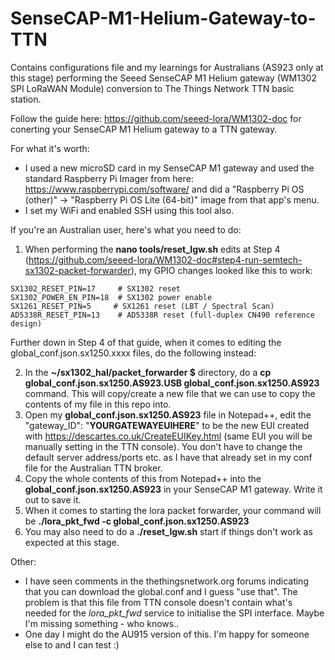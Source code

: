 # SenseCAP-M1-Helium-Gateway-to-TTN
Contains configurations file and my learnings for Australians (AS923 only at this stage) performing the Seeed SenseCAP M1 Helium gateway (WM1302 SPI LoRaWAN Module) conversion to The Things Network TTN basic station.

Follow the guide here: https://github.com/seeed-lora/WM1302-doc for conerting your SenseCAP M1 Helium gateway to a TTN gateway.

For what it's worth:
* I used a new microSD card in my SenseCAP M1 gateway and used the standard Raspberry Pi Imager from here: https://www.raspberrypi.com/software/ and did a "Raspberry Pi OS (other)" -> "Raspberry Pi OS Lite (64-bit)" image from that app's menu. 
* I set my WiFi and enabled SSH using this tool also.

If you're an Australian user, here's what you need to do:
1. When performing the **nano tools/reset_lgw.sh** edits at Step 4 (https://github.com/seeed-lora/WM1302-doc#step4-run-semtech-sx1302-packet-forwarder), my GPIO changes looked like this to work:

```
SX1302_RESET_PIN=17     # SX1302 reset
SX1302_POWER_EN_PIN=18  # SX1302 power enable
SX1261_RESET_PIN=5     # SX1261 reset (LBT / Spectral Scan)
AD5338R_RESET_PIN=13    # AD5338R reset (full-duplex CN490 reference design)
```

Further down in Step 4 of that guide, when it comes to editing the global_conf.json.sx1250.xxxx files, do the following instead:

2. In the **~/sx1302_hal/packet_forwarder $**  directory, do a **cp global_conf.json.sx1250.AS923.USB global_conf.json.sx1250.AS923** command. This will copy/create a new file that we can use to copy the contents of my file in this repo into.
3. Open my **global_conf.json.sx1250.AS923** file in Notepad++, edit the "gateway_ID": "**YOURGATEWAYEUIHERE**" to be the new EUI created with https://descartes.co.uk/CreateEUIKey.html (same EUI you will be manually setting in the TTN console). You don't have to change the default server address/ports etc. as I have that already set in my conf file for the Australian TTN broker.
4. Copy the whole contents of this from Notepad++ into the **global_conf.json.sx1250.AS923** in your SenseCAP M1 gateway. Write it out to save it.
5. When it comes to starting the lora packet forwarder, your command will be **./lora_pkt_fwd -c global_conf.json.sx1250.AS923**
6. You may also need to do a **./reset_lgw.sh** start if things don't work as expected at this stage.


Other:
* I have seen comments in the thethingsnetwork.org forums indicating that you can download the global.conf and I guess "use that". The problem is that this file from TTN console doesn't contain what's needed for the _lora_pkt_fwd_ service to initialise the SPI interface. Maybe I'm missing something - who knows..
* One day I might do the AU915 version of this. I'm happy for someone else to and I can test :) 
